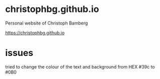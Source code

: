 # christophbg.github.io
Personal website of Christoph Bamberg

https://christophbg.github.io 


# issues
tried to change the colour of the text and background from HEX #39c to #0B0

